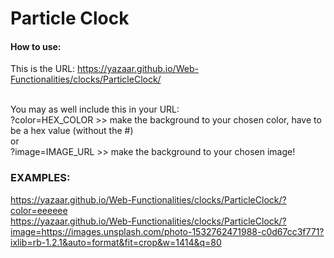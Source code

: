 <h1>Particle Clock</h1>
<h4>How to use:</h4>
This is the URL: <a href="https://yazaar.github.io/Web-Functionalities/clocks/ParticleClock/">https://yazaar.github.io/Web-Functionalities/clocks/ParticleClock/</a><br><br>

You may as well include this in your URL:<br>
?color=HEX_COLOR >> make the background to your chosen color, have to be a hex value (without the #)<br>
or<br>
?image=IMAGE_URL >> make the background to your chosen image!
<h3>EXAMPLES:</h3>
<a href="https://yazaar.github.io/Web-Functionalities/clocks/ParticleClock/?color=eeeeee">https://yazaar.github.io/Web-Functionalities/clocks/ParticleClock/?color=eeeeee</a><br>
<a href="https://yazaar.github.io/Web-Functionalities/clocks/ParticleClock/?image=https://images.unsplash.com/photo-1532762471988-c0d67cc3f771?ixlib=rb-1.2.1&auto=format&fit=crop&w=1414&q=80">https://yazaar.github.io/Web-Functionalities/clocks/ParticleClock/?image=https://images.unsplash.com/photo-1532762471988-c0d67cc3f771?ixlib=rb-1.2.1&auto=format&fit=crop&w=1414&q=80</a><br>
